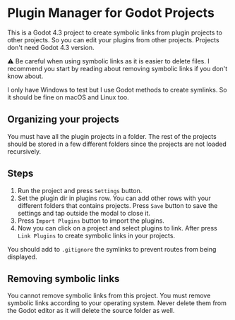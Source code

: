 # Plugin Manager for Godot Projects

This is a Godot 4.3 project to create symbolic links from plugin projects to other projects. So you can edit your plugins from other projects. Projects don't need Godot 4.3 version.

⚠ Be careful when using symbolic links as it is easier to delete files. I recommend you start by reading about removing symbolic links if you don't know about.

I only have Windows to test but I use Godot methods to create symlinks. So it should be fine on macOS and Linux too.

## Organizing your projects

You must have all the plugin projects in a folder. The rest of the projects should be stored in a few different folders since the projects are not loaded recursively.

## Steps

1. Run the project and press `Settings` button.
2. Set the plugin dir in plugins row. You can add other rows with your different folders that contains projects. Press `Save` button to save the settings and tap outside the modal to close it.
3. Press `Import Plugins` button to import the plugins.
4. Now you can click on a project and select plugins to link. After press `Link Plugins` to create symbolic links in your projects.

You should add to `.gitignore` the symlinks to prevent routes from being displayed.

## Removing symbolic links

You cannot remove symbolic links from this project. You must remove symbolic links according to your operating system. Never delete them from the Godot editor as it will delete the source folder as well.
